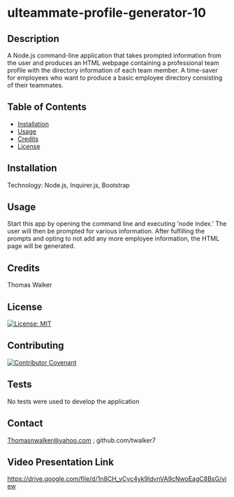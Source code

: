 # ulteammate-profile-generator-10


## Description 
A Node.js command-line application that takes prompted information from the user and produces an HTML webpage containing a professional team profile with the directory information of each team member. A time-saver for employees who want to produce a basic employee directory consisting of their teammates.
                

## Table of Contents

* [Installation](#installation)
* [Usage](#usage)
* [Credits](#credits)
* [License](#license)


## Installation

Technology: Node.js, Inquirer.js, Bootstrap 

## Usage 

Start this app by opening the command line and executing 'node index.' The user will then be prompted for various information. After fulfilling the prompts and opting to not add any more employee information, the HTML page will be generated.
        


## Credits

Thomas Walker 

## License

[![License: MIT](https://img.shields.io/badge/License-MIT-yellow.svg)](https://opensource.org/licenses/MIT)


## Contributing

[![Contributor Covenant](https://img.shields.io/badge/Contributor%20Covenant-2.0-4baaaa.svg)](code_of_conduct.md)
    


## Tests
 No tests were used to develop the application 
        

## Contact

 Thomasnwalker@yahoo.com ; github.com/twalker7

 ## Video Presentation Link

 https://drive.google.com/file/d/1n8CH_vCyc4yk9ldvnVA9cNwoEagC8BsG/view


